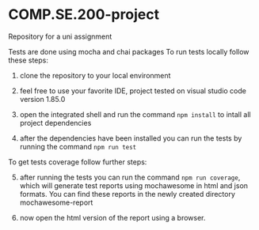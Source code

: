 # COMP.SE.200-project

Repository for a uni assignment

Tests are done using mocha and chai packages
To run tests locally follow these steps:

1. clone the repository to your local environment

2. feel free to use your favorite IDE, project tested on visual studio code version 1.85.0

3. open the integrated shell and run the command `npm install` to intall all project dependencies

4. after the dependencies have been installed you can run the tests by running the command `npm run test`

To get tests coverage follow further steps:

5. after running the tests you can run the command `npm run coverage`, which will generate test reports using mochawesome in html and json formats.
   You can find these reports in the newly created directory mochawesome-report

6. now open the html version of the report using a browser.
